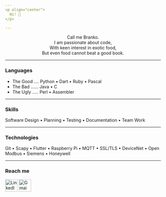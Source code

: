 ```yaml
---  
<p align="center">
  Hi! 👋
</p>

---
```


<p align="center">
Call me Branko. <br>
I am passionate about code, <br>
With keen interest in exotic food, <br>
But even food cannot beat a good book. <br>
</p>

---
### Languages
- The Good .... Python • Dart • Ruby • Pascal
- The Bad  ...... Java • C
- The Ugly ..... Perl • Assembler

---
### Skills
Software Design • Planning • Testing • Documentation • Team Work

---
### Technologies
Git • Scapy • Flutter • Raspberry Pi • MQTT • SSL/TLS • DeviceNet • Open Modbus • Siemens •
Honeywell

---
### Reach me
<a href="https://www.linkedin.com/in/branimir-georgiev"><img align="center" src="https://icon-library.com/images/linkedin-icon-png-transparent-background/linkedin-icon-png-transparent-background-15.jpg" alt="LinkedIn profile" height="40" width="40" /></a>
<a href="https://twitter.com/bhaibranko"><img align="center" src="https://cdn-icons-png.flaticon.com/512/124/124021.png" alt="Gmai account" height="40" width="40" /></a>
